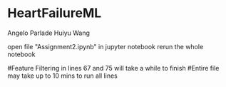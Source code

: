 # HeartFailureML
Angelo Parlade
Huiyu Wang

open file "Assignment2.ipynb" in jupyter notebook
rerun the whole notebook

#Feature Filtering in lines 67 and 75 will take a while to finish
#Entire file may take up to 10 mins to run all lines
